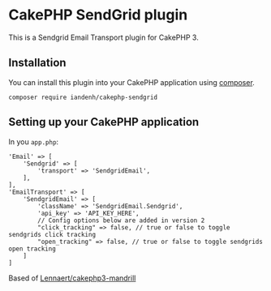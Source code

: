 # CakePHP SendGrid plugin

This is a Sendgrid Email Transport plugin for CakePHP 3.

## Installation

You can install this plugin into your CakePHP application using [composer](https://getcomposer.org).

```
composer require iandenh/cakephp-sendgrid
```

## Setting up your CakePHP application ##
In you `app.php`:


    'Email' => [
        'Sendgrid' => [
            'transport' => 'SendgridEmail',
        ],
    ],
    'EmailTransport' => [
        'SendgridEmail' => [
            'className' => 'SendgridEmail.Sendgrid',
            'api_key' => 'API_KEY_HERE',
            // Config options below are added in version 2
            "click_tracking" => false, // true or false to toggle sendgrids click tracking
            "open_tracking" => false, // true or false to toggle sendgrids open tracking
        ]
    ]


Based of [Lennaert/cakephp3-mandrill](https://github.com/Lennaert/cakephp3-mandrill)
